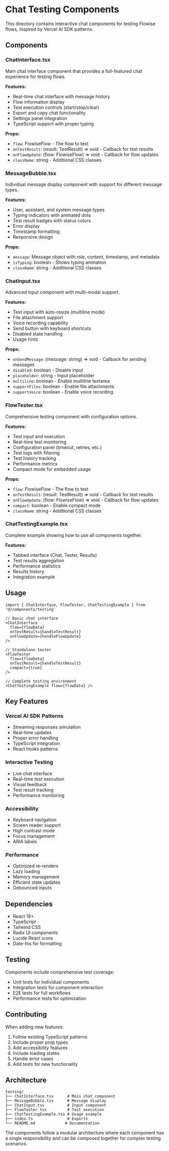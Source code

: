 # Chat Testing Components

This directory contains interactive chat components for testing Flowise flows, inspired by Vercel AI SDK patterns.

## Components

### ChatInterface.tsx

Main chat interface component that provides a full-featured chat experience for testing flows.

**Features:**

- Real-time chat interface with message history
- Flow information display
- Test execution controls (start/stop/clear)
- Export and copy chat functionality
- Settings panel integration
- TypeScript support with proper typing

**Props:**

- `flow`: FlowiseFlow - The flow to test
- `onTestResult`: (result: TestResult) => void - Callback for test results
- `onFlowUpdate`: (flow: FlowiseFlow) => void - Callback for flow updates
- `className`: string - Additional CSS classes

### MessageBubble.tsx

Individual message display component with support for different message types.

**Features:**

- User, assistant, and system message types
- Typing indicators with animated dots
- Test result badges with status colors
- Error display
- Timestamp formatting
- Responsive design

**Props:**

- `message`: Message object with role, content, timestamp, and metadata
- `isTyping`: boolean - Shows typing animation
- `className`: string - Additional CSS classes

### ChatInput.tsx

Advanced input component with multi-modal support.

**Features:**

- Text input with auto-resize (multiline mode)
- File attachment support
- Voice recording capability
- Send button with keyboard shortcuts
- Disabled state handling
- Usage hints

**Props:**

- `onSendMessage`: (message: string) => void - Callback for sending messages
- `disabled`: boolean - Disable input
- `placeholder`: string - Input placeholder
- `multiline`: boolean - Enable multiline textarea
- `supportFiles`: boolean - Enable file attachments
- `supportVoice`: boolean - Enable voice recording

### FlowTester.tsx

Comprehensive testing component with configuration options.

**Features:**

- Test input and execution
- Real-time test monitoring
- Configuration panel (timeout, retries, etc.)
- Test logs with filtering
- Test history tracking
- Performance metrics
- Compact mode for embedded usage

**Props:**

- `flow`: FlowiseFlow - The flow to test
- `onTestResult`: (result: TestResult) => void - Callback for test results
- `onFlowUpdate`: (flow: FlowiseFlow) => void - Callback for flow updates
- `compact`: boolean - Enable compact mode
- `className`: string - Additional CSS classes

### ChatTestingExample.tsx

Complete example showing how to use all components together.

**Features:**

- Tabbed interface (Chat, Tester, Results)
- Test results aggregation
- Performance statistics
- Results history
- Integration example

## Usage

```tsx
import { ChatInterface, FlowTester, ChatTestingExample } from '@/components/testing'

// Basic chat interface
<ChatInterface
  flow={flowData}
  onTestResult={handleTestResult}
  onFlowUpdate={handleFlowUpdate}
/>

// Standalone tester
<FlowTester
  flow={flowData}
  onTestResult={handleTestResult}
  compact={true}
/>

// Complete testing environment
<ChatTestingExample flow={flowData} />
```

## Key Features

### Vercel AI SDK Patterns

- Streaming responses simulation
- Real-time updates
- Proper error handling
- TypeScript integration
- React hooks patterns

### Interactive Testing

- Live chat interface
- Real-time test execution
- Visual feedback
- Test result tracking
- Performance monitoring

### Accessibility

- Keyboard navigation
- Screen reader support
- High contrast mode
- Focus management
- ARIA labels

### Performance

- Optimized re-renders
- Lazy loading
- Memory management
- Efficient state updates
- Debounced inputs

## Dependencies

- React 18+
- TypeScript
- Tailwind CSS
- Radix UI components
- Lucide React icons
- Date-fns for formatting

## Testing

Components include comprehensive test coverage:

- Unit tests for individual components
- Integration tests for component interaction
- E2E tests for full workflows
- Performance tests for optimization

## Contributing

When adding new features:

1. Follow existing TypeScript patterns
2. Include proper prop types
3. Add accessibility features
4. Include loading states
5. Handle error cases
6. Add tests for new functionality

## Architecture

```
testing/
├── ChatInterface.tsx      # Main chat component
├── MessageBubble.tsx      # Message display
├── ChatInput.tsx          # Input component
├── FlowTester.tsx         # Test execution
├── ChatTestingExample.tsx # Usage example
├── index.ts               # Exports
└── README.md             # Documentation
```

The components follow a modular architecture where each component has a single responsibility and can be composed together for complex testing scenarios.

